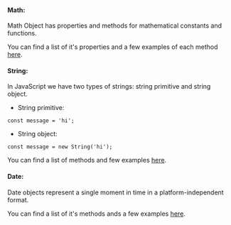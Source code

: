 #### Math:
Math Object has properties and methods for mathematical constants and functions.

You can find a list of it's properties and a few examples of each method [here](https://developer.mozilla.org/en-US/docs/Web/JavaScript/Reference/Global_Objects/Math).

#### String:
In JavaScript we have two types of strings: string primitive and string object.
- String primitive:
```
const message = 'hi';
```
- String object:
```
const message = new String('hi');
```
You can find a list of methods and few examples [here](https://www.w3schools.com/js/js_string_methods.asp).

#### Date:
Date objects represent a single moment in time in a platform-independent format.

You can find a list of it's methods ands a few examples [here](https://developer.mozilla.org/en-US/docs/Web/JavaScript/Reference/Global_Objects/Date).
